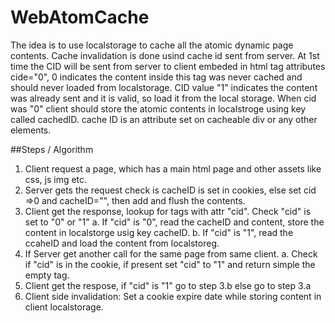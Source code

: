 WebAtomCache
============

The idea is to use localstorage to cache all the atomic dynamic page contents. Cache invalidation is done
usind cache id sent from server. At 1st time the CID will be sent from server to client embeded in 
html tag attributes cide="0", 0 indicates the content inside this tag was never cached and should
never loaded from localstorage. CID value "1" indicates the content was already sent and it is
valid, so load it from the local storage. When cid was "0" client should store the atomic contents 
in localstroge using key called cachedID. cache ID is an attribute set on cacheable div or any other
elements.

##Steps / Algorithm

1. Client request a page, which has a main html page and other assets like css, js img etc.
2. Server gets the request check is cacheID is set in cookies, else set cid =>0 and cacheID="<some id>",
  then add and flush the contents.
3. Client get the response, lookup for tags with attr "cid". Check "cid" is set to "0" or "1"
    a. If "cid" is "0", read the cacheID and content, store the content in localstorge usig key cacheID.
    b. If "cid" is "1", read the ccaheID and load the content from localstoreg.
4. If Server get another call for the same page from same client.
   a. Check if "cid" is in the cookie, if present set "cid" to "1" and return simple the empty tag.
5. Client get the respose, if "cid" is "1" go to step 3.b else go to step 3.a
6. Client side invalidation: Set a cookie expire date while storing content in client localstorage.
